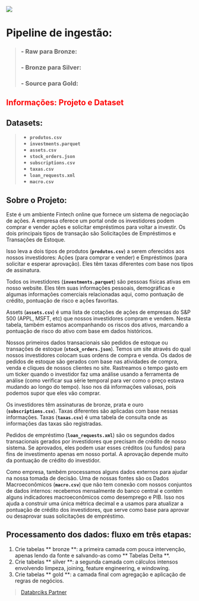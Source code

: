 <img src="https://files.training.databricks.com/images/Apache-Spark-Logo_TM_200px.png" style="float: left: margin: 20px"/>


# Pipeline de ingestão: 


> ### - **Raw para Bronze:**
> ### - **Bronze para Silver:**
> ### -  **Source para Gold:**


<h2 style="color:red">Informações: Projeto e Dataset</h2>


## Datasets:

> - **`produtos.csv`**
> - **`investments.parquet`**
> - **`assets.csv`**
> - **`stock_orders.json`**
> - **`subscriptions.csv`**
> - **`taxas.csv`**
> - **`loan_requests.xml`**
> - **`macro.csv`**


## Sobre o Projeto:                      

Este é um ambiente Fintech online que fornece um sistema de negociação de ações. A empresa oferece um portal onde os investidores podem comprar e vender ações e solicitar empréstimos para voltar a investir. Os dois principais tipos de transação são Solicitações de Empréstimos e Transações de Estoque.

Isso leva a dois tipos de produtos (**`produtos.csv`**) a serem oferecidos aos nossos investidores: Ações (para comprar e vender) e Empréstimos (para solicitar e esperar aprovação). Eles têm taxas diferentes com base nos tipos de assinatura.

Todos os investidores (**`investments.parquet`**) são pessoas físicas ativas em nosso website. Eles têm suas informações pessoais, demográficas e algumas informações comerciais relacionadas aqui, como pontuação de crédito, pontuação de risco e ações favoritas.

Assets (**`assets.csv`**) é uma lista de cotações de ações de empresas do S&P 500 (APPL, MSFT, etc) que nossos investidores compram e vendem. Nesta tabela, também estamos acompanhando os riscos dos ativos, marcando a pontuação de risco do ativo com base em dados históricos.

Nossos primeiros dados transacionais são pedidos de estoque ou transações de estoque (**`stock_orders.json`**). Temos um site através do qual nossos investidores colocam suas ordens de compra e venda. Os dados de pedidos de estoque são gerados com base nas atividades de compra, venda e cliques de nossos clientes no site. Rastreamos o tempo gasto em um ticker quando o investidor faz uma análise usando a ferramenta de análise (como verificar sua série temporal para ver como o preço estava mudando ao longo do tempo). Isso nos dá informações valiosas, pois podemos supor que eles vão comprar.

Os investidores têm assinaturas de bronze, prata e ouro (**`subscriptions.csv`**). Taxas diferentes são aplicadas com base nessas informações. Taxas (**`taxas.csv`**) é uma tabela de consulta onde as informações das taxas são registradas.

Pedidos de empréstimo (**`loan_requests.xml`**) são os segundos dados transacionais gerados por investidores que precisam de crédito de nosso sistema. Se aprovados, eles podem usar esses créditos (ou fundos) para fins de investimento apenas em nosso portal. A aprovação depende muito da pontuação de crédito do investidor.

Como empresa, também processamos alguns dados externos para ajudar na nossa tomada de decisão. Uma de nossas fontes são os Dados Macroeconômicos (**`macro.csv`**) que não tem conexão com nossos conjuntos de dados internos: recebemos mensalmente do banco central e contém alguns indicadores macroeconômicos como desemprego e PIB. Isso nos ajuda a construir uma única métrica decimal e a usamos para atualizar a pontuação de crédito dos investidores, que serve como base para aprovar ou desaprovar suas solicitações de empréstimo.


## Processamento dos dados: fluxo em três etapas:

1. Crie tabelas ** bronze **: a primeira camada com pouca intervenção, apenas lendo da fonte e salvando-as como ** Tabelas Delta **.
2. Crie tabelas ** silver **: a segunda camada com cálculos intensos envolvendo limpeza, joining, feature engineering, e windowing.
3. Crie tabelas ** gold **: a camada final com agregação e aplicação de regras de negócios.                                                 





> [Databrciks Partner](https://academy.databricks.com/?_gl=1*1mslkmb*_gcl_aw*R0NMLjE2MjUzMDEyOTMuQ2p3S0NBandsWUNIQmhBUUVpd0E0SzIxbTZYakJDSzM0aE9JVktDaV9hWVE2T09HZ1N1TWFoQllhVWFJZ3BHUVpXOTlUY0FyWmpnNHVCb0NsblVRQXZEX0J3RQ..&_ga=2.65417710.1512010725.1624893208-1426243253.1622298680)  
